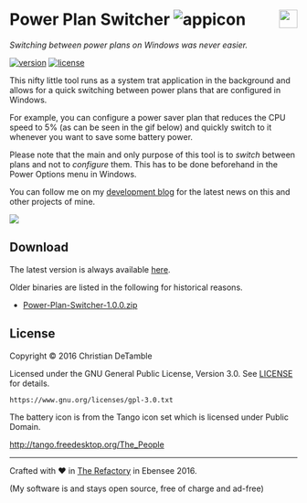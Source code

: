 # Power Plan Switcher ![appicon](PowerPlanSwitcher/battery.ico) <a href="https://www.youtube.com/channel/UCShL6kEbNc02XjA89zsrtDQ"><img src="https://www.youtube.com/yt/brand/media/image/YouTube-icon-full_color.png" height="32px" align="right"></a>

*Switching between power plans on Windows was never easier.*

[![version](https://img.shields.io/badge/version-1.0.1-2095ff.svg)](CHANGELOG.md) [![license](https://img.shields.io/badge/license-GPL--3.0-2095ff.svg)](LICENSE.md)

This nifty little tool runs as a system trat application in the background and allows for a quick switching between power plans that are configured in Windows.

For example, you can configure a power saver plan that reduces the CPU speed to 5% (as can be seen in the gif below) and quickly switch to it whenever you want to save some battery power.

Please note that the main and only purpose of this tool is to *switch* between plans and not to *configure* them. This has to be done beforehand in the Power Options menu in Windows.

You can follow me on my <a href="https://goo.gl/U0x1Fy">development blog</a> for the latest news on this and other projects of mine.

![](http://therefactory.bplaced.net/data/powerplanswitcher2.gif)

## Download

The latest version is always available [here](PowerPlanSwitcher/Publish/Power-Plan-Switcher-1.0.1.zip?raw=true).

Older binaries are listed in the following for historical reasons.

* [Power-Plan-Switcher-1.0.0.zip](PowerPlanSwitcher/Publish/Power-Plan-Switcher-1.0.0.zip?raw=true)

## License

Copyright &copy; 2016 Christian DeTamble

Licensed under the GNU General Public License, Version 3.0. See [LICENSE](LICENSE) for details.

    https://www.gnu.org/licenses/gpl-3.0.txt

The battery icon is from the Tango icon set which is licensed under Public Domain.

http://tango.freedesktop.org/The_People

***

Crafted with &hearts; in <a href="http://goo.gl/KvKHze">The Refactory</a> in Ebensee 2016.

(My software is and stays open source, free of charge and ad-free)
